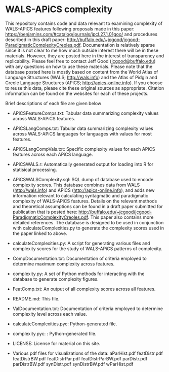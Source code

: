 WALS-APiCS complexity
==========

This repository contains code and data relevant to examining complexity of
WALS-APiCS features following proposals made in this paper:
https://benjamins.com/#catalog/journals/jpcl.27.1.01goo/ and procedures
described in this draft paper:
http://buffalo.edu/~jcgood/jcgood-ParadigmaticComplexityCreoles.pdf.
Documentation is relatively sparse since it is not clear to me how much outside
interest there will be in these materials. However, they are posted here in the
interest of transparency and replicability. Please feel free to contact Jeff
Good (jcgood@buffalo.edu) with any questions on how to use these materials.
Please note that the database posted here is mostly based on content from the
World Atlas of Language Structures (WALS; http://wals.info) and the Atlas of
Pidgin and Creole Language Structures (APiCS; http://apics-online.info). If you
choose to reuse this data, please cite these original sources as appropriate.
Citation information can be found on the websites for each of these projects.

Brief descriptions of each file are given below

- APiCSFeatureComps.txt: Tabular data summarizing complexity values across
WALS-APiCS features.

- APiCSLangComps.txt:  Tabular data summarizing complexity values across
WALS-APiCS languages for languages with values for most features.

- APiCSLangCompVals.txt: Specific complexity values for each APiCS features
across each APiCS language.

- APiCSWALS.r: Automatically generated output for loading into R for statisical
processing.

- APiCSWALSComplexity.sql: SQL dump of database used to encode complexity
scores. This database combines data from WALS (http://wals.info) and APiCS
(http://apics-online.info), and adds new information relevant to calculating
syntagmatic and paradigmatic complexity of WALS-APiCS features. Details on the
relevant methods and theoretical assumptions can be found in a draft paper
submitted for publication that is posted here:
http://buffalo.edu/~jcgood/jcgood-ParadigmaticComplexityCreoles.pdf. This paper
also contains more detailed references. The database is designed to be used
in conjunction with calculateComplexities.py to generate the complexity
scores used in the paper linked to above.

- calculateComplexities.py: A script for generating various files and complexity
scores for the study of WALS-APiCS patterns of complexity.

- CompDocumentation.txt: Documentation of criteria employed to determine maximum
complexity across features.

- complexity.py: A set of Python methods for interacting with the database to
generate complexity figures.

- FeatComp.txt: An output of all complexity scores across all features.

- README.md: This file.

- ValDocumentation.txt: Documentation of criteria employed to determine
complexity level across each value.

- calculateComplexities.pyc: Python-generated file.

- complexity.pyc: : Python-generated file.

- LICENSE: License for material on this site.

- Various pdf files for visualizations of the data:
aParHist.pdf
featDistr.pdf
featDistrBW.pdf
featDistrPar.pdf
featDistrParBW.pdf
parDistr.pdf
parDistrBW.pdf
synDistr.pdf
synDistrBW.pdf
wParHist.pdf
